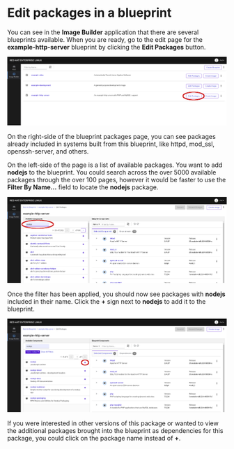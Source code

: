 # Edit packages in a blueprint

You can see in the **Image Builder** application that there are several 
blueprints available. When you are ready, go to the edit page for the 
**example-http-server** blueprint by clicking the **Edit Packages** 
button.

![Navigate to Edit Packages](./assets/Nav-Edit.png)

On the right-side of the blueprint packages page, you can see packages already
included in systems built from this blueprint, like httpd, mod_ssl, 
openssh-server, and others.

On the left-side of the page is a list of available packages.  You want to
add __nodejs__ to the blueprint.  You could search across the over 5000
available packages through the over 100 pages, however it would be faster to
use the **Filter By Name...** field to locate the __nodejs__ package.

![Filter Available Components](./assets/Filter-Components.png)

Once the filter has been applied, you should now see packages with __nodejs__
included in their name.  Click the **+** sign next to **nodejs** to add it to
the blueprint.

![Add Component](./assets/Add-Component.png)

If you were interested in other versions of this package or wanted to view the
additional packages brought into the blueprint as dependencies for this package,
you could click on the package name instead of **+**.
